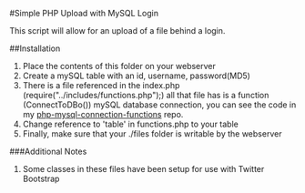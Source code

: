 #Simple PHP Upload with MySQL Login

This script will allow for an upload of a file behind a login. 

##Installation

1. Place the contents of this folder on your webserver
2. Create a mySQL table with an id, username, password(MD5)
3. There is a file referenced in the index.php (require("../includes/functions.php");) all that file has is a function (ConnectToDBo()) mySQL database connection, you can see the code in my [php-mysql-connection-functions](https://github.com/rbjdbkilla/php-mysql-connect-functions) repo.
4. Change reference to 'table' in functions.php to your table 
5. Finally, make sure that your ./files folder is writable by the webserver

###Additional Notes
1. Some classes in these files have been setup for use with Twitter Bootstrap